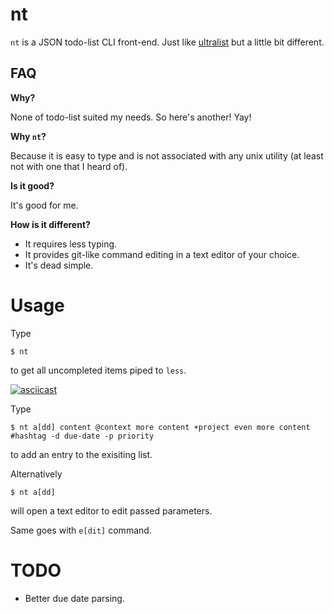 # nt

`nt` is a JSON todo-list CLI front-end. Just like
[ultralist](https://github.com/ultralist/ultralist) but a little bit different.

## FAQ

**Why?**

None of todo-list suited my needs. So here's another! Yay!

**Why `nt`?**

Because it is easy to type and is not associated with any unix utility
(at least not with one that I heard of).

**Is it good?**

It's good for me.

**How is it different?**

* It requires less typing.
* It provides git-like command editing in a text editor of your choice.
* It's dead simple.

# Usage

Type

    $ nt

to get all uncompleted items piped to `less`.

[![asciicast](https://asciinema.org/a/0tvEpZ3P4h9pbrEa0lXWQOrKG.svg)](https://asciinema.org/a/0tvEpZ3P4h9pbrEa0lXWQOrKG)

Type

    $ nt a[dd] content @context more content +project even more content #hashtag -d due-date -p priority

to add an entry to the exisiting list.

Alternatively

    $ nt a[dd]

will open a text editor to edit passed parameters.

Same goes with `e[dit]` command.

# TODO

* Better due date parsing.
